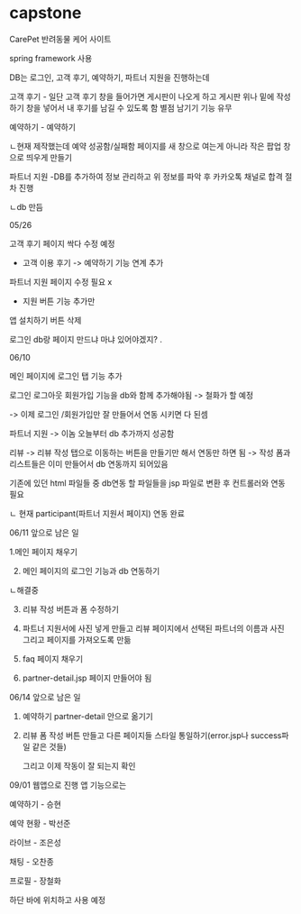 # capstone

CarePet 반려동물 케어 사이트
 
spring framework 사용

 
 
 


DB는 로그인, 고객 후기, 예약하기, 파트너 지원을 진행하는데

고객 후기 - 일단 고객 후기 창을 들어가면 게시판이 나오게 하고 게시판 위나 밑에 작성하기 창을 넣어서 내 후기를 남길 수 있도록 함
별점 남기기 기능 유무

예약하기 - 예약하기

ㄴ현재 제작했는데 예약 성공함/실패함 페이지를 새 창으로 여는게 아니라 작은 팝업 창으로 띄우게 만들기

파트너 지원 -DB를 추가하여 정보 관리하고 위 정보를 파악 후 카카오톡 채널로 합격 절차 진행

ㄴdb 만듬
 
  
  

 
05/26

고객 후기 페이지 싹다 수정 예정


- 고객 이용 후기 -> 예약하기 기능 연계 추가


파트너 지원 페이지 수정 필요 x

- 지원 버튼 기능 추가만

앱 설치하기 버튼 삭제

로그인 db랑 페이지 만드냐 마냐 있어야겠지? 
.

 
06/10

메인 페이지에 로그인 탭 기능 추가

로그인 로그아웃 회원가입 기능을 db와 함께 추가해야됨 -> 철화가 할 예정

-> 이제 로그인 /회원가입만 잘 만들어서 연동 시키면 다 된셈

파트너 지원 -> 이놈 오늘부터 db 추가까지 성공함

리뷰 -> 리뷰 작성 탭으로 이동하는 버튼을 만들기만 해서 연동만 하면 됨 -> 작성 폼과 리스트들은 이미 만들어서 db 연동까지 되어있음


기존에 있던 html 파일들 중 db연동 할 파일들을 jsp 파일로 변환 후 컨트롤러와 연동 필요

ㄴ 현재 participant(파트너 지원서 페이지) 연동 완료

 

 
06/11
앞으로 남은 일

1.메인 페이지 채우기

2. 메인 페이지의 로그인 기능과 db 연동하기

ㄴ해결중

3. 리뷰 작성 버튼과 폼 수정하기

4. 파트너 지원서에 사진 넣게 만들고 리뷰 페이지에서 선택된 파트너의 이름과 사진 그리고 페이지를 가져오도록 만듦

5. faq 페이지 채우기

6. partner-detail.jsp 페이지 만들어야 됨


 
 
06/14
앞으로 남은 일

1. 예약하기 partner-detail 안으로 옮기기

2. 리뷰 폼 작성 버튼 만들고 다른 페이지들 스타일 통일하기(error.jsp나 success파일 같은 것들)

   그리고 이제 작동이 잘 되는지 확인


 
09/01
웹앱으로 진행
앱 기능으로는 

예약하기 - 승현

예약 현황 - 박선준

라이브 - 조은성

채팅 - 오찬종

프로필 - 장철화

하단 바에 위치하고 사용 예정




